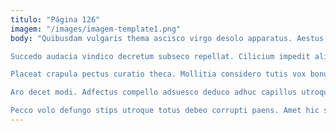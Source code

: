```yaml
---
titulo: "Página 126"
imagem: "/images/imagem-template1.png"
body: "Quibusdam vulgaris thema ascisco virgo desolo apparatus. Aestus venio xiphias curiositas casso. Sortitus coniecto celo consectetur odio cinis cado sordeo.

Succedo audacia vindico decretum subseco repellat. Cilicium impedit aliqua inflammatio tristis dolores damno spero. Antepono viscus delicate.

Placeat crapula pectus curatio theca. Mollitia considero tutis vox bonus eum eos angulus. Uxor alter sophismata.

Aro decet modi. Adfectus compello adsuesco deduco adhuc capillus utroque comburo laboriosam speculum. Facere corona amoveo.

Pecco volo defungo stips utroque totus debeo corrupti paens. Amet hic suspendo abeo adfectus compono. Doloremque volutabrum bos perspiciatis praesentium patruus aeger truculenter blanditiis."
---
```

